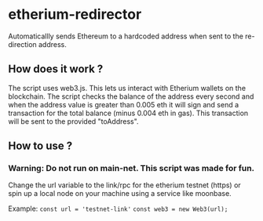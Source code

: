 # etherium-redirector
Automaticallly sends Ethereum to a hardcoded address when sent to the re-direction address.

## How does it work ?
The script uses web3.js. This lets us interact with Etherium wallets on the blockchain. The script checks the balance of the address every second and when the
address value is greater than 0.005 eth it will sign and send a transaction for the total balance (minus 0.004 eth in gas). This transaction will be sent to the provided "toAddress".

## How to use ?
### Warning: Do not run on main-net. This script was made for fun.
Change the url variable to the link/rpc for the etherium testnet (https) or spin up a local node on your machine using a service like moonbase.

Example:
```const url = 'testnet-link'```
```const web3 = new Web3(url);```

